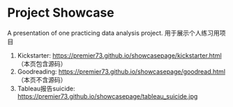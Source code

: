 # Project Showcase
A presentation of one practicing data analysis project.
用于展示个人练习用项目
1. Kickstarter: https://premier73.github.io/showcasepage/kickstarter.html （本页包含源码）
2. Goodreading: https://premier73.github.io/showcasepage/goodread.html （本页不含源码）
3. Tableau报告suicide: https://premier73.github.io/showcasepage/tableau_suicide.jpg

